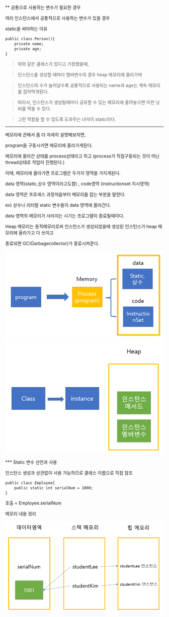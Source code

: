 \*\* 공통으로 사용하는 변수가 필요한 경우

여러 인스턴스에서 공통적으로 사용하는 변수가 있을 경우

static을 써야하는 이유

```
public class Person(){
    private name;
    private age;
}
```

> 위와 같은 클래스가 있다고 가정했을때,

> 인스턴스를 생성할 때마다 멤버변수의 경우 heap 메모리에 올라가며

> 인스턴스의 수가 늘어날수록 공통적으로 사용되는 name과 age는 계속 메모리를 잡아먹게된다.

> 따라서, 인스턴스가 생성될때마다 공유할 수 있는 메모리에 올려놓으면 이런 낭비를 막을 수 있다.

> 그런 역할을 할 수 있도록 도와주는 녀석이 static이다.

---

메모리에 관해서 좀 더 자세히 설명해보자면,

program을 구동시키면 메모리에 올라가게된다.

메모리에 올라간 상태를 process상태라고 하고 (process가 직접구동되는 것이 아닌 thread상태로 작업이 진행된다.)

이때, 메모리에 올라가면 프로그램은 두가지 영역을 가지게된다.

data 영역(static,상수 영역이라고도함) , code영역 (instructionset 지시영역)

data 영역은 프로세스 과정처음부터 메모리를 잡는 부분을 말한다.

ex) 상수나 리터럴 static 변수들이 data 영역에 올라간다.

data 영역의 메모리가 사라지는 시기는 프로그램이 종료될때이다.

Heap 메모리는 동적메모리로써 인스턴스가 생성되었을때 생성된
인스턴스가 heap 메모리에 올라가고 다 쓰이고

종료되면 GC(Garbagecollector)가 종료시켜준다.

![static](../img/staticmemory.PNG)
![instance](../img/instance.PNG)

\*\*\* Static 변수 선언과 사용

인스턴스 생성과 상관없이 사용 가능하므로 클래스 이름으로 직접 참조

```
public class Employee{
    public static int serialNum = 1000;
}
```

호출 = Employee.serialNum

메모리 내용 정리

![메모리내용정리](../img/memoryinfo.PNG)

